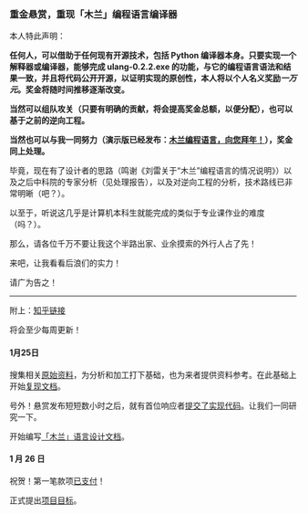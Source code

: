 ### 重金悬赏，重现「木兰」编程语言编译器

本人特此声明：

**任何人，可以借助于任何现有开源技术，包括 Python 编译器本身。只要实现一个解释器或编译器，能够完成 ulang-0.2.2.exe 的功能，与它的编程语言语法和结果一致，并且将代码公开开源，以证明实现的原创性，本人将以个人名义奖励*一万元*。奖金将随时间推移逐渐改变。**

**当然可以组队攻关（只要有明确的贡献，将会提高奖金总额，以便分配），也可以基于之前的逆向工程。**

**当然也可以与我一同努力（演示版已经发布：[木兰编程语言，向您拜年！](https://zhuanlan.zhihu.com/p/103952156)），奖金同上处理。**


毕竟，现在有了设计者的思路（鸣谢《刘雷关于“木兰”编程语言的情况说明》）以及之后中科院的专家分析（见处理报告），以及对逆向工程的分析，技术路线已非常明晰（吧？）。

以至于，听说这几乎是计算机本科生就能完成的类似于专业课作业的难度（吗？）。

那么，请各位千万不要让我这个半路出家、业余摸索的外行人占了先！

来吧，让我看看后浪们的实力！

请广为告之！

----------------

附上：[知乎链接](https://zhuanlan.zhihu.com/p/104001337)

将会至少每周更新！

#### 1月25日

搜集相关[原始资料](原始资料)，为分析和加工打下基础，也为来者提供资料参考。在此基础上开始[复现文档](复现文档)。

号外！悬赏发布短短数小时之后，就有首位响应者[提交了实现代码](https://github.com/MulanRevive/bounty/issues/1)。让我们一同研究一下。

开始编写[「木兰」语言设计文档](复现文档/README.md)。

#### 1 月 26 日

祝贺！第一笔款项[已支付](https://github.com/MulanRevive/bounty/issues/1#issuecomment-578504572)！

正式提出[项目目标](复现文档/README.md)。
